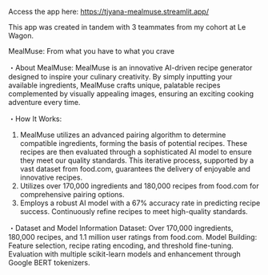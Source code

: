 Access the app here: https://tjyana-mealmuse.streamlit.app/

This app was created in tandem with 3 teammates from my cohort at Le Wagon.


MealMuse: From what you have to what you crave

・About MealMuse:
MealMuse is an innovative AI-driven recipe generator designed to inspire your culinary creativity. By simply inputting your available ingredients, MealMuse crafts unique, palatable recipes complemented by visually appealing images, ensuring an exciting cooking adventure every time.

・How It Works:
  1. MealMuse utilizes an advanced pairing algorithm to determine compatible ingredients, forming the basis of potential recipes. These recipes are then evaluated through a sophisticated AI model to ensure they meet our quality standards. This iterative process, supported by a vast dataset from food.com, guarantees the delivery of enjoyable and innovative recipes.
  2. Utilizes over 170,000 ingredients and 180,000 recipes from food.com for comprehensive pairing options.
  3. Employs a robust AI model with a 67% accuracy rate in predicting recipe success. Continuously refine recipes to meet high-quality standards.

・Dataset and Model Information
Dataset: Over 170,000 ingredients, 180,000 recipes, and 1.1 million user ratings from food.com.
Model Building: Feature selection, recipe rating encoding, and threshold fine-tuning. Evaluation with multiple scikit-learn models and enhancement through Google BERT tokenizers.

